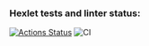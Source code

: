 ### Hexlet tests and linter status:
[![Actions Status](https://github.com/FuneralKitty/python-project-50/workflows/hexlet-check/badge.svg)](https://github.com/FuneralKitty/python-project-50/actions)
![CI](https://github.com/FuneralKitty/python-project-50/workflows/CI/badge.svg)
